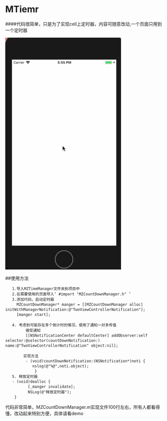 # MTiemr

####代码很简单，只是为了实现cell上定时器，内容可随意改动,一个页面只用到一个定时器

![GitHub set up](https://github.com/zhenMZ/MTiemr/blob/master/TimeDown/TimeDown/imgs/listen.gif?raw=true)


##使用方法
```
   1.导入MZTimeManager文件夹到项目中
   2.在需要使用的页面导入‘ #import "MZCountDownManager.h" ’
   3.添加代码，启动定时器
	 MZCountDownManager* manger = [[MZCountDownManager alloc] initWithManagerNotification:@"TwoViewControllerNotification"];
     [manger start];
    
   4. 考虑到可能存在多个倒计时的情况，使用了通知一对多传值
   		 接受通知
   		 [[NSNotificationCenter defaultCenter] addObserver:self selector:@selector(countDownNotification:) name:@"TwoViewControllerNotification" object:nil];
   		 
   		实现方法
   		 - (void)countDownNotification:(NSNotification*)noti {
   		 	nslog(@"%@",noti.object);
   		 	 }
   5. 释放定时器
   - (void)dealloc {
   		  [_manger invalidate];
   	 	  NSLog(@"释放定时器");
	}
```

代码非常简单，MZCountDownManager.m实现文件100行左右，所有人都看得懂，改动起来特别方便，具体请看demo




